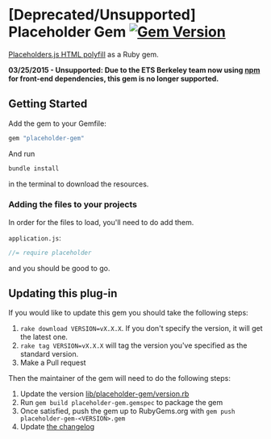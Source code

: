 # [Deprecated/Unsupported] Placeholder Gem [![Gem Version](https://badge.fury.io/rb/placeholder-gem.svg)](http://badge.fury.io/rb/placeholder-gem)

[Placeholders.js HTML polyfill][placeholder] as a Ruby gem.

**03/25/2015 - Unsupported: Due to the ETS Berkeley team now using [npm](https://www.npmjs.com/) for front-end dependencies, this gem is no longer supported.**

## Getting Started

Add the gem to your Gemfile:

```ruby
gem "placeholder-gem"
```

And run

```bash
bundle install
```
in the terminal to download the resources.

### Adding the files to your projects

In order for the files to load, you'll need to do add them.

`application.js`:

```javascript
//= require placeholder
```

and you should be good to go.

## Updating this plug-in

If you would like to update this gem you should take the following steps:

1. `rake download VERSION=vX.X.X`. If you don't specify the version, it will get the latest one.
1. `rake tag VERSION=vX.X.X` will tag the version you've specified as the standard version.
1. Make a Pull request

Then the maintainer of the gem will need to do the following steps:

1. Update the version [lib/placeholder-gem/version.rb](lib/placeholder-gem/version.rb)
1. Run ``gem build placeholder-gem.gemspec`` to package the gem
1. Once satisfied, push the gem up to RubyGems.org with ``gem push placeholder-gem-<VERSION>.gem``
1. Update [the changelog](CHANGELOG.md)

[placeholder]: https://github.com/jamesallardice/Placeholders.js
